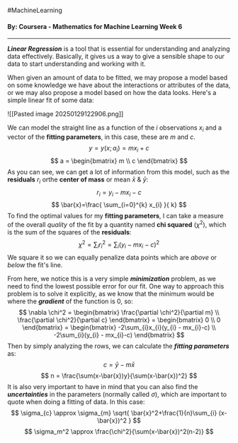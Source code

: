 #MachineLearning 
#### By: Coursera - Mathematics for Machine Learning Week 6
---
***Linear Regression*** is a tool that is essential for understanding and analyzing data effectively. Basically, it gives us a way to give a sensible shape to our data to start understanding and working with it.

When given an amount of data to be fitted, we may propose a model based on some knowledge we have about the interactions or attributes of the data, or we may also propose a model based on how the data looks. Here's a simple linear fit of some data:

![[Pasted image 20250129122906.png]]

We can model the straight line as a function of the $i$ observations $x_i$ and a vector of the **fitting parameters**, in this case, these are $m$ and $c$.
$$
y = y(x;a_{i})=mx_{i}+c
$$
$$
a = \begin{bmatrix} m \\ c \end{bmatrix}
$$
As you can see, we can get a lot of information from this model, such as the **residuals** $r_i$ orthe **center of mass** or mean $\bar{x}$ & $\bar{y}$:
$$
r_{i} = y_{i} - mx_{i}-c
$$
$$
\bar{x}=\frac{ \sum_{i=0}^{k} x_{i}  }{ k} 
$$
To find the optimal values for my **fitting parameters**, I can take a measure of the overall *quality* of the fit by a quantity named **chi squared** ($\chi^2$), which is the sum of the squares of the **residuals**:
$$
\chi^2 = \sum_{i} r_{i}^2 = \sum_{i} (y_{i} - mx_{i}-c)^2
$$
We square it so we can equally penalize data points which are *above* or *below* the fit's line.

From here, we notice this is a very simple ***minimization*** problem, as we need to find the lowest possible error for our fit. One way to approach this problem is to solve it explicitly, as we know that the minimum would be where the ***gradient*** of the function is $0$, so:
$$
\nabla \chi^2 = \begin{bmatrix}
\frac{\partial \chi^2}{\partial m} \\
\frac{\partial \chi^2}{\partial c}
\end{bmatrix} = \begin{bmatrix}
0 \\
0
\end{bmatrix} = \begin{bmatrix}
-2\sum_{i}x_{i}(y_{i} - mx_{i}-c) \\
-2\sum_{i}(y_{i} - mx_{i}-c)
\end{bmatrix}
$$
Then by simply analyzing the rows, we can calculate the ***fitting parameters*** as:
$$
c = \bar{y}-m \bar{x}
$$
$$
n = \frac{\sum(x-\bar{x})y}{\sum(x-\bar{x})^2}
$$
It is also very important to have in mind that you can also find the ***uncertainties*** in the parameters (normally called $\sigma$), which are important to quote when doing a fitting of data. In this case:
$$
\sigma_{c} \approx \sigma_{m} \sqrt{ \bar{x}^2+\frac{1}{n}\sum_{i} (x-\bar{x})^2 }
$$
$$
\sigma_m^2 \approx \frac{\chi^2}{\sum(x-\bar{x})^2(n-2)}
$$
